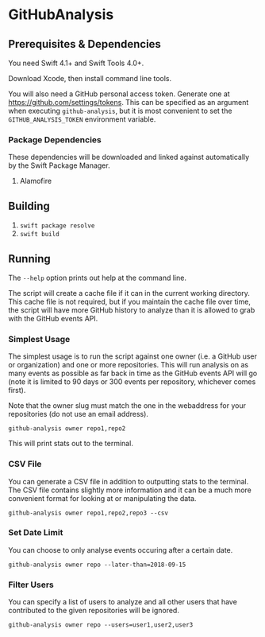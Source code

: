# GitHubAnalysis

## Prerequisites & Dependencies
You need Swift 4.1+ and Swift Tools 4.0+.

Download Xcode, then install command line tools.

You will also need a GitHub personal access token. Generate one at https://github.com/settings/tokens. This can be specified as an argument when executing `github-analysis`, but it is most convenient to set the `GITHUB_ANALYSIS_TOKEN` environment variable.

### Package Dependencies
These dependencies will be downloaded and linked against automatically by the Swift Package Manager.

1. Alamofire

## Building
1. `swift package resolve`
2. `swift build`

## Running
The `--help` option prints out help at the command line.

The script will create a cache file if it can in the current working directory. This cache file is not required, but if you maintain the cache file over time, the script will have more GitHub history to analyze than it is allowed to grab with the GitHub events API.

### Simplest Usage
The simplest usage is to run the script against one owner (i.e. a GitHub user or organization) and one or more repositories. This will run analysis on as many events as possible as far back in time as the GitHub events API will go (note it is limited to 90 days or 300 events per repository, whichever comes first).

Note that the owner slug must match the one in the webaddress for your repositories (do not use an email address).

`github-analysis owner repo1,repo2`

This will print stats out to the terminal.

### CSV File
You can generate a CSV file in addition to outputting stats to the terminal. The CSV file contains slightly more information and it can be a much more convenient format for looking at or manipulating the data.

`github-analysis owner repo1,repo2,repo3 --csv`

### Set Date Limit
You can choose to only analyse events occuring after a certain date.

`github-analysis owner repo --later-than=2018-09-15`

### Filter Users
You can specify a list of users to analyze and all other users that have contributed to the given repositories will be ignored.

`github-analysis owner repo --users=user1,user2,user3`
